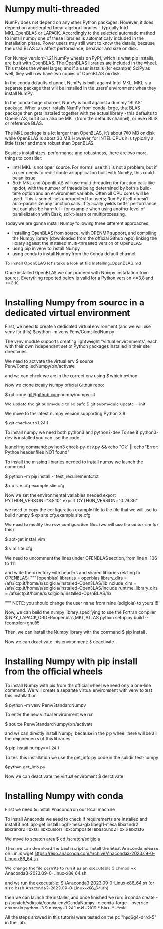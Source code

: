 # Numpy multi-threaded

NumPy does not depend on any other Python packages. However, it does depend on accelerated linear algebra libraries - typically Intel MKL,OpenBLAS  or LAPACK. Accordingly to the selected automatic method to install numpy one of these libraries is automatically included in the installation phase. Power users may still want to know the details, because the used BLAS can affect performance, behavior and size on disk.

For Numpy version>1.21 NumPy wheels on PyPI, which is what pip installs, are built with OpenBLAS. The OpenBLAS libraries are included in the wheel. This makes the wheel larger, and if a user installs (for example) SciPy as well, they will now have two copies of OpenBLAS on disk.

In the conda defaults channel, NumPy is built against Intel MKL. MKL is a separate package that will be installed in the users’ environment when they install NumPy.

In the conda-forge channel, NumPy is built against a dummy “BLAS” package. When a user installs NumPy from conda-forge, that BLAS package then gets installed together with the actual library - this defaults to OpenBLAS, but it can also be MKL (from the defaults channel), or even BLIS or reference BLAS.

The MKL package is a lot larger than OpenBLAS, it’s about 700 MB on disk while OpenBLAS is about 30 MB. However, for INTEL CPUs it is typically a little faster and more robust than OpenBLAS.

Besides install sizes, performance and robustness, there are two more things to consider:
 - Intel MKL is not open source. For normal use this is not a problem, but if a user needs to redistribute an application built with NumPy, this could be an issue.
 - Both MKL and OpenBLAS will use multi-threading for function calls like np.dot, with the number of threads being determined by both a build-time option and an environment variable. Often all CPU cores will be used. This is sometimes unexpected for users; NumPy itself doesn’t auto-parallelize any function calls. It typically yields better performance, but can also be harmful - for example when using another level of parallelization with Dask, scikit-learn or multiprocessing.



Today we are gonna install Numpy following three different approaches:
- installing OpenBLAS from source, with OPENMP support, and compiling the Numpy library (downloaded from the official Github repo) linking the library against the installed multi-threaded version of OpenBLAS 
- using pip in venv to install Numpy
- using conda to install Numpy from the Conda default channel

To install OpenBLAS let's take a look at file Installing_OpenBLAS.md

Once installed OpenBLAS we can proceed with Numpy installation from source.
Everything reported below is valid for a Python version >=3.8 and <=3.10.


# Installing Numpy from source in a dedicated virtual environment

First, we need to create a dedicated virtual environment (and we will use venv for this)
$ python -m venv Penv/CompiledNumpy

The venv module supports creating lightweight “virtual environments”, each with their own independent set of Python packages installed in their site directories.

We need to activate the virtual env
$ source Penv/CompiledNumpy/bin/activate

and we can check we are in the correct env using
$ which python


Now we clone locally Numpy official Github repo:

$ git clone git@github.com:numpy/numpy.git 

We update the git submodule to be safe
$ git submodule update --init

We move to the latest numpy version supporting Python 3.8
 
$ git checkout v1.24.1 

To install numpy we need both python3 and python3-dev
To see if python3-dev is installed you can use the code

launching command:
python3 check-py-dev.py && echo "Ok" || echo "Error: Python header files NOT found"


To install the missing libraries needed to install numpy we launch the command

$ python -m pip install -r test_requirements.txt

$ cp site.cfg.example site.cfg

Now we set the environmental variables needed
export PYTHON_VERSION="3.8.10"
export CYTHON_VERSION="0.29.36"

we need to copy the configuration example file to the file that we will use to build numpy
$ cp site.cfg.example site.cfg

We need to modify the new configuration files (we will use the editor vim for this) 

$ apt-get install vim

$ vim site.cfg

We need to uncomment the lines under OPENBLAS section, from line n. 106 to 111

and write the directory with headers and shared libraries relating to OPENBLAS:
"""
 [openblas]
 libraries = openblas
 library_dirs = /afs/ictp.it/home/s/sdigioia/installed-OpenBLAS/lib
 include_dirs = /afs/ictp.it/home/s/sdigioia/installed-OpenBLAS/include
 runtime_library_dirs = /afs/ictp.it/home/s/sdigioia/installed-OpenBLAS/lib

"""
NOTE: you should change the user name from mine (sdigioia) to yours!!!! 

Now, we can build the numpy library specifying to use the Fortran compiler
$ NPY_LAPACK_ORDER=openblas,MKL,ATLAS python setup.py build --fcompiler=gnu95

Then, we can install the Numpy library with the command
$ pip install .

Now we can deactivate this environment:
$ deactivate

# Installing Numpy with pip install from the official wheels

To install Numpy with pip from the official wheel we need only a one-line command.
We will create a separate virtual environment with venv to test this installattion.

$ python -m venv Penv/StandardNumpy

To enter the new virtual environment we run 

$ source Penv/StandardNumpy/bin/activate

and we can directly install Numpy, because in the pip wheel there will be all the requirements of this libraries.

$ pip install numpy==1.24.1

To test this installation we use the get_info.py code in the subdir test-numpy

$python get_info.py

Now we can deactivate the virtual enviroment
$ deactivate

# Installing Numpy with conda 

First we need to install Anaconda on our local machine

To install Anaconda we need to check if requirements are installed and install if not:
apt-get install libgl1-mesa-glx libegl1-mesa libxrandr2 libxrandr2 libxss1 libxcursor1 libxcomposite1 libasound2 libxi6 libxtst6

We move to scratch area 
$ cd /scratch/sdigioia

Then we can download the bash script to install the latest Anaconda release on Linux
wget https://repo.anaconda.com/archive/Anaconda3-2023.09-0-Linux-x86_64.sh

We change the file permits to run it as an executable 
$ chmod +x Anaconda3-2023.09-0-Linux-x86_64.sh

and we run the executable:
$./Anaconda3-2023.09-0-Linux-x86_64.sh (or also bash Anaconda3-2023.09-0-Linux-x86_64.sh)

then we can launch the installer, and once finished we run:
$ conda create -p /scratch/sdigioia/conda-env/CondaNumpy -c conda-forge --override-channels python=3.9 numpy=1.24.1 mkl=2019.* blas=*=*mkl

All the steps showed in this tutorial were tested on the pc "hpc6g4-dnrd-5" in the Lab.
